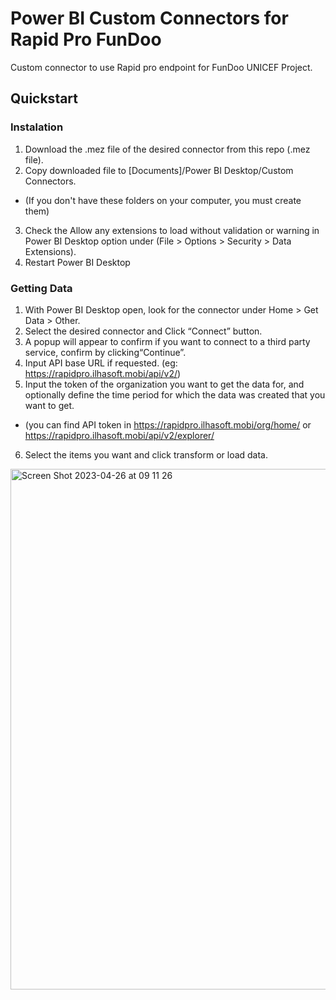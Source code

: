 # Power BI Custom Connectors for Rapid Pro FunDoo

Custom connector to use Rapid pro endpoint for FunDoo UNICEF Project.

## Quickstart
### Instalation

1. Download the .mez file of the desired connector from this repo (.mez file).
2. Copy downloaded file to [Documents]/Power BI Desktop/Custom Connectors. 
 - (If you don't have these folders on your computer, you must create them)
3. Check the Allow any extensions to load without validation or warning in Power BI Desktop option under (File > Options > Security > Data Extensions).
4. Restart Power BI Desktop

### Getting Data

1. With Power BI Desktop open, look for the connector under Home > Get Data > Other.
2. Select the desired connector and Click “Connect” button.
3. A popup will appear to confirm if you want to connect to a third party service, confirm by clicking“Continue”.
4. Input API base URL if requested. (eg: https://rapidpro.ilhasoft.mobi/api/v2/)
5. Input the token of the organization you want to get the data for, and optionally define the time period for which the data was created that you want to get. 
 - (you can find API token in https://rapidpro.ilhasoft.mobi/org/home/ or https://rapidpro.ilhasoft.mobi/api/v2/explorer/
6. Select the items you want and click transform or load data.

<img width="833" alt="Screen Shot 2023-04-26 at 09 11 26" src="https://user-images.githubusercontent.com/6203857/234851703-d6526378-7987-434e-afef-946c100748b8.png">
